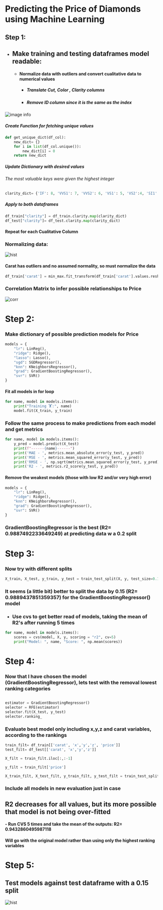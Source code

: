 # Predicting the Price of Diamonds using Machine Learning 
<div>

## Step 1: 
- ## Make training and testing dataframes model readable: 
  - #### Normalize data with outliers and convert cualitative data to numerical values
    - ##### Translate Cut, Color , Clarity columns
    - ##### Remove ID column since it is the same as the index


![image info](./ogcsv.png)


##### Create Function for fetching unique values
``` python 
def get_unique_dict(df_col): 
    new_dict= {}
    for i in list(df_col.unique()):
        new_dict[i] = 0
    return new_dict
``` 

##### Update Dictionary with desired values 
###### The most valuable keys were given the highest integer 
``` python 
clarity_dict= {'IF': 8, 'VVS1': 7, 'VVS2': 6, 'VS1': 5, 'VS2':4, 'SI1':3, 'SI2':2, 'I1':1}
```

##### Apply to both dataframes 
``` python 
df_train["clarity"] = df_train.clarity.map(clarity_dict)
df_test["clarity"]= df_test.clarity.map(clarity_dict)
```

#### Repeat for each Cualitative Column 

### Normalizing data: 

![hist](./hist.png) 

#### Carat has outliers and no assumed normality, so must normalize the data 

``` python 
df_train['carat'] = min_max.fit_transform(df_train['carat'].values.reshape(-1, 1))
``` 

### Correlation Matrix to infer possible relationships to Price
![corr](./corr.png) 


# Step 2: 
### Make dictionary of possible prediction models for Price

``` python 
models = {
    "lr": LinReg(),
    "ridge": Ridge(),
    "lasso": Lasso(),
    "sgd": SGDRegressor(),
    "knn": KNeighborsRegressor(),
    "grad": GradientBoostingRegressor(),
    "svr": SVR()
}
```

#### Fit all models in for loop 
``` python 
for name, model in models.items():
    print("Training 🏋️‍:", name)
    model.fit(X_train, y_train)
``` 

### Follow the same process to make predictions from each model and get metrics

``` python 
for name, model in models.items():
    y_pred = model.predict(X_test)
    print(f"------{name}------")
    print('MAE - ', metrics.mean_absolute_error(y_test, y_pred))
    print('MSE - ', metrics.mean_squared_error(y_test, y_pred))
    print('RMSE - ', np.sqrt(metrics.mean_squared_error(y_test, y_pred)))
    print('R2 - ', metrics.r2_score(y_test, y_pred))
``` 
#### Remove the weakest models (those with low R2 and/or very high error)
``` python 
models = {
    "lr": LinReg(),
    "ridge": Ridge(),
    "knn": KNeighborsRegressor(),
    "grad": GradientBoostingRegressor(),
    "svr": SVR()
}
```
### GradientBoostingRegressor is the best (R2= 0.9887492233649249) at predicting data w a 0.2 split 

# Step 3: 
### Now try with different splits

``` python 
X_train, X_test, y_train, y_test = train_test_split(X, y, test_size=0.15)
``` 

### It seems (a little bit) better to split the data by 0.15 (R2= 0.9889437851359357) for the GradientBoostingRegressor() model 

- ### Use cvs to get better read of models, taking the mean of R2's after running 5 times

``` python 
for name, model in models.items():
    scores = cvs(model, X, y, scoring = "r2", cv=5)
    print("Model: ", name, "Score: ", np.mean(scores))
``` 

# Step 4: 
### Now that I have chosen the model (GradientBoostingRegressor), lets test with the removal lowest ranking categories 

``` python 

estimator = GradientBoostingRegressor()
selector = RFE(estimator)
selector.fit(X_test, y_test)
selector.ranking_
``` 

### Evaluate best model only including x,y,z and carat variables, according to the rankings

``` python 
train_filt= df_train[['carat', 'x','y','z', 'price']]
test_filt= df_test[['carat', 'x','y','z']]

X_filt = train_filt.iloc[:,:-1]

y_filt = train_filt['price']

X_train_filt, X_test_filt, y_train_filt, y_test_filt = train_test_split(X_filt, y_filt, test_size=0.15)

``` 
### Include all models in new evaluation just in case 

## R2 decreases for all values, but its more possible that model is not being over-fitted
#### - Run CVS 5 times and take the mean of the outputs: R2= 0.9432860495987118

#### Will go with the original model rather than using only the highest ranking variables 

# Step 5: 
## Test models against test dataframe with a 0.15 split

![hist](./kag.png) 
